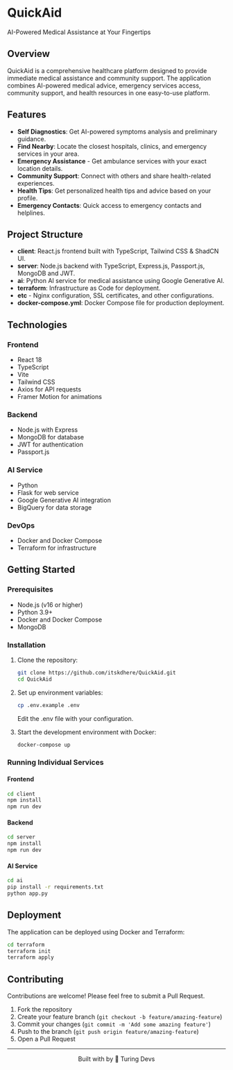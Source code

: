 # QuickAid

AI-Powered Medical Assistance at Your Fingertips

## Overview

QuickAid is a comprehensive healthcare platform designed to provide immediate medical assistance and community support. The application combines AI-powered medical advice, emergency services access, community support, and health resources in one easy-to-use platform.

## Features

- **Self Diagnostics**: Get AI-powered symptoms analysis and preliminary guidance.
- **Find Nearby**: Locate the closest hospitals, clinics, and emergency services in your area.
- **Emergency Assistance** - Get ambulance services with your exact location details.
- **Community Support**: Connect with others and share health-related experiences.
- **Health Tips**: Get personalized health tips and advice based on your profile.
- **Emergency Contacts**: Quick access to emergency contacts and helplines.

## Project Structure

- **client**: React.js frontend built with TypeScript, Tailwind CSS & ShadCN UI.
- **server**: Node.js backend with TypeScript, Express.js, Passport.js, MongoDB and JWT.
- **ai**: Python AI service for medical assistance using Google Generative AI.
- **terraform**: Infrastructure as Code for deployment.
- **etc** - Nginx configuration, SSL certificates, and other configurations.
- **docker-compose.yml**: Docker Compose file for production deployment.

## Technologies

### Frontend

- React 18
- TypeScript
- Vite
- Tailwind CSS
- Axios for API requests
- Framer Motion for animations

### Backend

- Node.js with Express
- MongoDB for database
- JWT for authentication
- Passport.js

### AI Service

- Python
- Flask for web service
- Google Generative AI integration
- BigQuery for data storage

### DevOps

- Docker and Docker Compose
- Terraform for infrastructure

## Getting Started

### Prerequisites

- Node.js (v16 or higher)
- Python 3.9+
- Docker and Docker Compose
- MongoDB

### Installation

1. Clone the repository:

   ```bash
   git clone https://github.com/itskdhere/QuickAid.git
   cd QuickAid
   ```

2. Set up environment variables:

   ```bash
   cp .env.example .env
   ```

   Edit the .env file with your configuration.

3. Start the development environment with Docker:
   ```bash
   docker-compose up
   ```

### Running Individual Services

#### Frontend

```bash
cd client
npm install
npm run dev
```

#### Backend

```bash
cd server
npm install
npm run dev
```

#### AI Service

```bash
cd ai
pip install -r requirements.txt
python app.py
```

## Deployment

The application can be deployed using Docker and Terraform:

```bash
cd terraform
terraform init
terraform apply
```

## Contributing

Contributions are welcome! Please feel free to submit a Pull Request.

1. Fork the repository
2. Create your feature branch (`git checkout -b feature/amazing-feature`)
3. Commit your changes (`git commit -m 'Add some amazing feature'`)
4. Push to the branch (`git push origin feature/amazing-feature`)
5. Open a Pull Request

---

<p align="center">
Built with by 💜 Turing Devs
</p>
